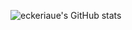 ![eckeriaue's GitHub stats](https://github-readme-stats.vercel.app/api?username=eckeriaue&show_icons=true&theme=material-palenight)
